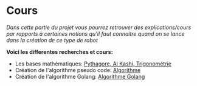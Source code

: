 # Cours

*Dans cette partie du projet vous pourrez retrouver des explications/cours par rapports à certaines notions qu'il faut connaitre quand on se lance dans la création de ce type de robot*

**Voici les differentes recherches et cours:**
- Les bases mathématiques: [Pythagore, Al Kashi, Trigonométrie](./maths/cinématique_inversée.md)
- Création de l'algorithme pseudo code: [Algorithme](./maths/algo.md)
- Création de l'algorithme Golang: [Algorithme Golang](./maths/algo_golang.md)